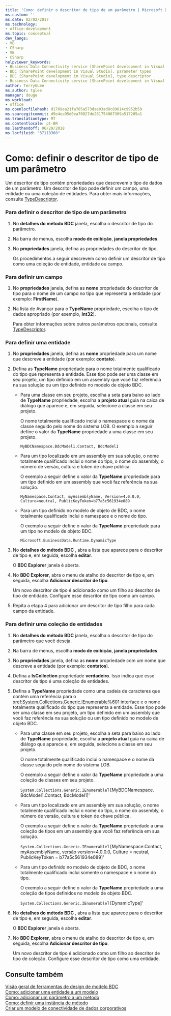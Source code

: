 ```yaml
---
title: 'Como: definir o descritor de tipo de um parâmetro | Microsoft Docs'
ms.custom: ''
ms.date: 02/02/2017
ms.technology:
- office-development
ms.topic: conceptual
dev_langs:
- VB
- CSharp
- VB
- CSharp
helpviewer_keywords:
- Business Data Connectivity service [SharePoint development in Visual Studio], type descriptor
- BDC [SharePoint development in Visual Studio], parameter types
- BDC [SharePoint development in Visual Studio], type descriptor
- Business Data Connectivity service [SharePoint development in Visual Studio], parameter types
author: TerryGLee
ms.author: tglee
manager: douge
ms.workload:
- office
ms.openlocfilehash: d1709ea21fa785a573dae03ad8c89814c9952b50
ms.sourcegitcommit: d9e4ea95d0ea70827de281754067309a517205a1
ms.translationtype: MT
ms.contentlocale: pt-BR
ms.lasthandoff: 06/29/2018
ms.locfileid: "37118360"
---
```

# <a name="how-to-define-the-type-descriptor-of-a-parameter"></a>Como: definir o descritor de tipo de um parâmetro
  Um descritor de tipo contém propriedades que descrevem o tipo de dados de um parâmetro. Um descritor de tipo pode definir um campo, uma entidade ou uma coleção de entidades. Para obter mais informações, consulte [TypeDescriptor](http://msdn.microsoft.com/library/ms543392%28v=office.12%29.aspx).  
  
### <a name="to-define-the-type-descriptor-of-a-parameter"></a>Para definir o descritor de tipo de um parâmetro  
  
1.  No **detalhes do método BDC** janela, escolha o descritor de tipo do parâmetro.  
  
2.  Na barra de menus, escolha **modo de exibição**, **janela propriedades**.  
  
3.  No **propriedades** janela, defina as propriedades do descritor de tipo.  
  
     Os procedimentos a seguir descrevem como definir um descritor de tipo como uma coleção de entidade, entidade ou campo.  
  
### <a name="to-define-a-field"></a>Para definir um campo  
  
1.  No **propriedades** janela, defina as **nome** propriedade do descritor de tipo para o nome de um campo no tipo que representa a entidade (por exemplo: **FirstName**).  
  
2.  Na lista de Avançar para o **TypeName** propriedade, escolha o tipo de dados apropriado (por exemplo, **Int32**).  
  
     Para obter informações sobre outros parâmetros opcionais, consulte [TypeDescriptor](http://msdn.microsoft.com/library/ms543392%28v=office.12%29.aspx).  
  
### <a name="to-define-an-entity"></a>Para definir uma entidade  
  
1.  No **propriedades** janela, defina as **nome** propriedade para um nome que descreve a entidade (por exemplo: **contato**).  
  
2.  Defina as **TypeName** propriedade para o nome totalmente qualificado do tipo que representa a entidade. Esse tipo pode ser uma classe em seu projeto, um tipo definido em um assembly que você faz referência na sua solução ou um tipo definido no modelo de objeto BDC.  
  
    -   Para uma classe em seu projeto, escolha a seta para baixo ao lado de **TypeName** propriedade, escolha a **projeto atual** guia na caixa de diálogo que aparece e, em seguida, selecione a classe em seu projeto.  
  
         O nome totalmente qualificado inclui o namespace e o nome da classe seguido pelo nome do sistema LOB. O exemplo a seguir define o valor da **TypeName** propriedade a uma classe em seu projeto.  
  
         `MyBDCNamespace.BdcModel1.Contact, BdcModel1`  
  
    -   Para um tipo localizado em um assembly em sua solução, o nome totalmente qualificado inclui o nome do tipo, o nome do assembly, o número de versão, cultura e token de chave pública.  
  
         O exemplo a seguir define o valor da **TypeName** propriedade para um tipo definido em um assembly que você faz referência na sua solução.  
  
         `MyNamespace.Contact, myAssemblyName, Version=4.0.0.0, Culture=neutral, PublicKeyToken=b77a5c561934e089`  
  
    -   Para um tipo definido no modelo de objeto de BDC, o nome totalmente qualificado inclui o namespace e o nome do tipo.  
  
         O exemplo a seguir define o valor da **TypeName** propriedade para um tipo no modelo de objeto BDC.  
  
         `Microsoft.BusinessData.Runtime.DynamicType`  
  
3.  No **detalhes do método BDC** , abra a lista que aparece para o descritor de tipo e, em seguida, escolha **editar**.  
  
     O **BDC Explorer** janela é aberta.  
  
4.  No **BDC Explorer**, abra o menu de atalho do descritor de tipo e, em seguida, escolha **Adicionar descritor de tipo**.  
  
     Um novo descritor de tipo é adicionado como um filho ao descritor de tipo de entidade. Configure esse descritor de tipo como um campo.  
  
5.  Repita a etapa 4 para adicionar um descritor de tipo filho para cada campo da entidade.  
  
### <a name="to-define-a-collection-of-entities"></a>Para definir uma coleção de entidades  
  
1.  No **detalhes do método BDC** janela, escolha o descritor de tipo do parâmetro que você deseja.  
  
2.  Na barra de menus, escolha **modo de exibição**, **janela propriedades**.  
  
3.  No **propriedades** janela, defina as **nome** propriedade com um nome que descreve a entidade (por exemplo: **contatos**).  
  
4.  Defina a **IsCollection** propriedade **verdadeiro**. Isso indica que esse descritor de tipo é uma coleção de entidades.  
  
5.  Defina a **TypeName** propriedade como uma cadeia de caracteres que contém uma referência para o <xref:System.Collections.Generic.IEnumerable%601> interface e o nome totalmente qualificado do tipo que representa a entidade. Esse tipo pode ser uma classe em seu projeto, um tipo definido em um assembly que você faz referência na sua solução ou um tipo definido no modelo de objeto BDC.  
  
    -   Para uma classe em seu projeto, escolha a seta para baixo ao lado de **TypeName** propriedade, escolha a **projeto atual** guia na caixa de diálogo que aparece e, em seguida, selecione a classe em seu projeto.  
  
         O nome totalmente qualificado inclui o namespace e o nome da classe seguido pelo nome do sistema LOB.  
  
         O exemplo a seguir define o valor da **TypeName** propriedade a uma coleção de classes em seu projeto.  
  
         `System.Collections.Generic.IEnumerable`1 [MyBDCNamespace.` ` BdcModel1.Contact, BdcModel1]'  
  
    -   Para um tipo localizado em um assembly em sua solução, o nome totalmente qualificado inclui o nome do tipo, o nome do assembly, o número de versão, cultura e token de chave pública.  
  
         O exemplo a seguir define o valor da **TypeName** propriedade a uma coleção de tipos em um assembly que você faz referência em sua solução.  
  
         `System.Collections.Generic.IEnumerable`1 [MyNamespace.Contact, myAssemblyName, versão version=4.0.0.0, Culture = neutral, PublicKeyToken = b77a5c561934e089]'  
  
    -   Para um tipo definido no modelo de objeto de BDC, o nome totalmente qualificado inclui somente o namespace e o nome do tipo.  
  
         O exemplo a seguir define o valor da **TypeName** propriedade a uma coleção de tipos definidos no modelo de objeto BDC.  
  
         `System.Collections.Generic.IEnumerable`1 [DynamicType]'  
  
6.  No **detalhes do método BDC** , abra a lista que aparece para o descritor de tipo e, em seguida, escolha **editar**.  
  
     O **BDC Explorer** janela é aberta.  
  
7.  No **BDC Explorer**, abra o menu de atalho do descritor de tipo e, em seguida, escolha **Adicionar descritor de tipo**.  
  
     Um novo descritor de tipo é adicionado como um filho ao descritor de tipo de coleção. Configure esse descritor de tipo como uma entidade.  
  
## <a name="see-also"></a>Consulte também
 [Visão geral de ferramentas de design de modelo BDC](../sharepoint/bdc-model-design-tools-overview.md)   
 [Como: adicionar uma entidade a um modelo](../sharepoint/how-to-add-an-entity-to-a-model.md)   
 [Como: adicionar um parâmetro a um método](../sharepoint/how-to-add-a-parameter-to-a-method.md)   
 [Como: definir uma instância de método](../sharepoint/how-to-define-a-method-instance.md)   
 [Criar um modelo de conectividade de dados corporativos](../sharepoint/designing-a-business-data-connectivity-model.md)  
  
